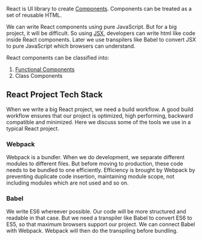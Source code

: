 React is UI library to create [Components](https://github.com/jobyjoseph/React/tree/master/01%20-%20Introduction). Components can be treated as a set of reusable HTML.

We can write React components using pure JavaScript. But for a big project, it will be difficult. So using [JSX](https://github.com/jobyjoseph/React/tree/master/02%20-%20JSX%20Introduction), developers can write html like code inside React components. Later we use transpilers like Babel to convert JSX to pure JavaScript which browsers can understand.

React components can be classified into:
1. [Functional Components](https://github.com/jobyjoseph/React/tree/master/03%20-%20Functional%20Components)
2. Class Components

## React Project Tech Stack
When we write a big React project, we need a build workflow. A good build workflow ensures that our project is optimized, high performing, backward compatible and minimized. Here we discuss some of the tools we use in a typical React project.

### Webpack
Webpack is a bundler. When we do development, we separate different modules to different files. But before moving to production, these code needs to be bundled to one efficiently. Efficiency is brought by Webpack by preventing duplicate code insertion, maintaining module scope, not including modules which are not used and so on.

### Babel
We write ES6 whereever possible. Our code will be more structured and readable in that case. But we need a transpiler like Babel to convert ES6 to ES5, so that maximum browsers support our project. We can connect Babel with Webpack. Webpack will then do the transpiling before bundling.
